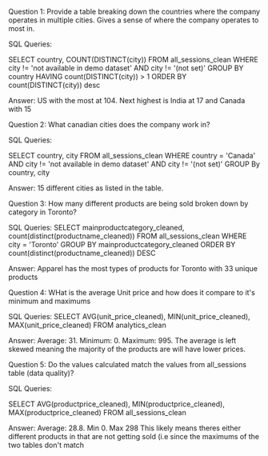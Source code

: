 Question 1: Provide a table breaking down the countries where the company operates in multiple cities. Gives a sense of where the company operates to most in. 

SQL Queries:

SELECT country, COUNT(DISTINCT(city))
FROM all_sessions_clean
WHERE city != 'not available in demo dataset' AND city != '(not set)'
GROUP BY country
HAVING count(DISTINCT(city)) > 1
ORDER BY count(DISTINCT(city)) desc

Answer: US with the most at 104. Next highest is India at 17 and Canada with 15




Question 2: What canadian cities does the company work in?

SQL Queries:

SELECT country, city
FROM all_sessions_clean
WHERE country = 'Canada' AND city != 'not available in demo dataset' AND city != '(not set)'
GROUP By country, city 

Answer: 15 different cities as listed in the table. 



Question 3: How many different products are being sold broken down by category in Toronto?

SQL Queries: 
SELECT mainproductcategory_cleaned, count(distinct(productname_cleaned))
FROM all_sessions_clean
WHERE city = 'Toronto'
GROUP BY mainproductcategory_cleaned
ORDER BY count(distinct(productname_cleaned)) DESC

Answer: Apparel has the most types of products for Toronto with 33 unique products



Question 4: WHat is the average Unit price and how does it compare to it's minimum and maximums

SQL Queries:
SELECT AVG(unit_price_cleaned), MIN(unit_price_cleaned), MAX(unit_price_cleaned)
FROM analytics_clean

Answer: Average: 31. Minimum: 0. Maximum: 995. The average is left skewed meaning the majority of the products are will have lower prices. 



Question 5: Do the values calculated match the values from all_sessions table (data quality)? 

SQL Queries:

SELECT AVG(productprice_cleaned), MIN(productprice_cleaned), MAX(productprice_cleaned)
FROM all_sessions_clean


Answer:
Average: 28.8. Min 0. Max 298
This likely means theres either different products in that are not getting sold (i.e since the maximums of the two tables don't match
